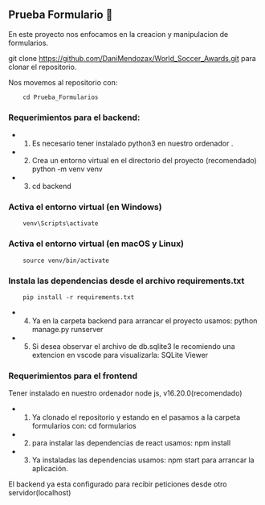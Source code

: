 ## Prueba Formulario :notebook_with_decorative_cover:

En este proyecto nos enfocamos en la creacion y manipulacion de formularios.

 git clone https://github.com/DaniMendozax/World_Soccer_Awards.git para clonar el repositorio.
 
 Nos movemos al repositorio con: 
 
 		cd Prueba_Formularios
 
### Requerimientos para el backend:

- 1) Es necesario tener instalado python3 en nuestro ordenador .
- 2) Crea un entorno virtual en el directorio del proyecto (recomendado)
		python -m venv venv

- 3) cd backend 

### Activa el entorno virtual (en Windows)
		venv\Scripts\activate

### Activa el entorno virtual (en macOS y Linux)
		source venv/bin/activate

### Instala las dependencias desde el archivo requirements.txt
		pip install -r requirements.txt

- 4) Ya en la carpeta backend para arrancar el proyecto usamos: 
		 python manage.py runserver
- 5) Si desea observar el archivo de db.sqlite3 le recomiendo una extencion en vscode para visualizarla:
		SQLite Viewer

### Requerimientos para el frontend

Tener instalado en nuestro ordenador node js, v16.20.0(recomendado)

- 1) Ya clonado el repositorio y estando en el pasamos a la carpeta formularios con:
		cd formularios
- 2) para instalar las dependencias  de react usamos:
		npm install 
- 3) Ya instaladas las dependencias usamos:
		npm start 
para arrancar la aplicación.

El backend ya esta configurado para recibir peticiones desde otro servidor(localhost)
